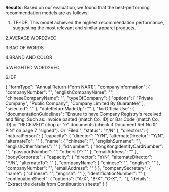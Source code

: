 
**Results:**
Based on our evaluation, we found that the best-performing recommendation models are as follows:

1. TF-IDF: This model achieved the highest recommendation performance, suggesting the most relevant and similar apparel products.

2.AVERAGE WORD2VEC

3.BAG OF WORDS

4.BRAND AND COLOR

5.WEIGHTED WORD2VEC

6.IDF

{
  "formType": "Annual Return (Form NAR1)",
  "companyInformation": {
    "companyNumber": "",
    "englishCompanyName": "",
    "chineseCompanyName": "",
    "typeOfCompany": {
      "options": [
        "Private Company",
        "Public Company",
        "Company Limited By Guarantee"
      ],
      "selected": ""
    },
    "dateReturnMadeUp": ""
  },
  "forOfficialUse": {
    "documentationGuidelines": "Ensure to have Company Registry's received and filing. Such as: invoice pasted (match Co. ID) or Bar Code (match Co. ID) or \"RECEIVED\" chop or \"e\" documents (check if Document Ref No &\" PIN\" on page 7 \"signed\"). Or 'Filed'",
    "status": "Y/N"
  },
  "directors": {
    "naturalPerson": {
      "capacity": {
        "director": "Y/N",
        "alternateDirector": "Y/N",
        "alternateTo": ""
      },
      "name": {
        "chinese": "",
        "englishSurname": "",
        "englishOtherNames": ""
      },
      "idNumber": {
        "hongKongIdentifyCardNumber": "",
        "passportNumber": "",
        "othersID": ""
      },
      "emailAddress": ""
    },
    "bodyCorporate": {
      "capacity": {
        "director": "Y/N",
        "alternateDirector": "Y/N",
        "alternateTo": ""
      },
      "companyName": {
        "chinese": "",
        "english": ""
      },
      "companyNumber": "",
      "emailAddress": ""
    }
  },
  "companySecretary": {
    "name": {
      "chinese": "",
      "english": ""
    },
    "identificationNumber": ""
  },
  "continuationSheet": {
    "options": ["A-X", "B-X", "C-X", "..."],
    "details": "Extract the details from Continuation sheets"
  }
}


